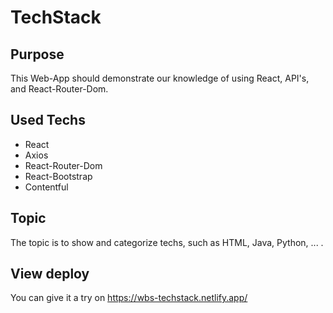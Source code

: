 # TechStack
## Purpose
This Web-App should demonstrate our knowledge of using React, API's, and React-Router-Dom.
## Used Techs
* React
* Axios
* React-Router-Dom
* React-Bootstrap
* Contentful
## Topic
The topic is to show and categorize techs, such as HTML, Java, Python, ... .
## View deploy
You can give it a try on https://wbs-techstack.netlify.app/